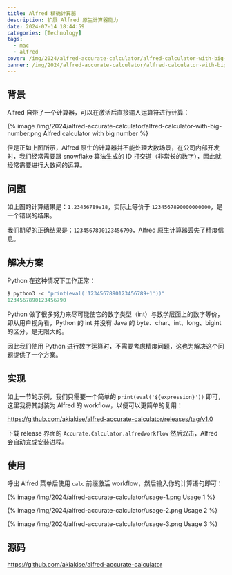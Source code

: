 ```yaml
---
title: Alfred 精确计算器
description: 扩展 Alfred 原生计算器能力
date: 2024-07-14 18:44:59
categories: [Technology]
tags:
  - mac
  - alfred
cover: /img/2024/alfred-accurate-calculator/alfred-calculator-with-big-number.png
banner: /img/2024/alfred-accurate-calculator/alfred-calculator-with-big-number.png
---
```


## 背景

Alfred 自带了一个计算器，可以在激活后直接输入运算符进行计算：

{% image /img/2024/alfred-accurate-calculator/alfred-calculator-with-big-number.png Alfred calculator with big number %}

但是正如上图所示，Alfred 原生的计算器并不能处理大数场景，在公司内部开发时，我们经常需要跟 snowflake 算法生成的 ID 打交道（非常长的数字），因此就经常需要进行大数间的运算。

## 问题

如上图的计算结果是：`1.23456789e18`，实际上等价于 `1234567890000000000`，是一个错误的结果。

我们期望的正确结果是：`1234567890123456790`，Alfred 原生计算器丢失了精度信息。

## 解决方案

Python 在这种情况下工作正常：

```python
$ python3 -c "print(eval('1234567890123456789+1'))"
1234567890123456790
```

Python 做了很多努力来尽可能使它的数字类型（int）与数学层面上的数字等价，即从用户视角看，Python 的 int 并没有 Java 的 byte、char、int、long、bigint 的区分，是无限大的。

因此我们使用 Python 进行数字运算时，不需要考虑精度问题，这也为解决这个问题提供了一个方案。

## 实现

如上一节的示例，我们只需要一个简单的 `print(eval('${expression}'))` 即可，这里我将其封装为 Alfred 的 workflow，以便可以更简单的复用：

https://github.com/akiakise/alfred-accurate-calculator/releases/tag/v1.0

下载 release 界面的 `Accurate.Calculator.alfredworkflow` 然后双击，Alfred 会自动完成安装进程。

## 使用

呼出 Alfred 菜单后使用 `calc` 前缀激活 workflow，然后输入你的计算语句即可：

{% image /img/2024/alfred-accurate-calculator/usage-1.png Usage 1 %}

{% image /img/2024/alfred-accurate-calculator/usage-2.png Usage 2 %}

{% image /img/2024/alfred-accurate-calculator/usage-3.png Usage 3 %}

## 源码

https://github.com/akiakise/alfred-accurate-calculator
